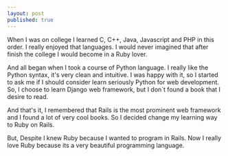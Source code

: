 ```yaml
---
layout: post
published: true
---
```


When I was on college I learned C, C++, Java, Javascript and PHP in this order. I really enjoyed that languages. I would never imagined that after finish the college I would become in a Ruby lover. 

And all began when I took a course of Python language. I really like the Python syntax, it's very clean and intuitive. I was happy with it, so I started to ask me if I should consider learn seriously Python for web development. So, I choose to learn Django web framework, but I don´t found a book that I desire to read.

And that's it, I remembered that Rails is the most prominent web framework and I found a lot of very cool books. So I decided change my learning way to Ruby on Rails. 

But, Despite I knew Ruby because I wanted to program in Rails. Now I really love Ruby because its a very beautiful programming language.

